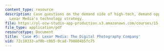 ```yaml
---
content_type: resource
description: Case questions on the demand side of high-tech, demand opportunity, and
  Lexar Media's technology strategy.
file: https://ol-ocw-studio-app-production.s3.amazonaws.com/courses/15-965-technology-strategy-for-system-design-and-management-spring-2009/72c18333af0bc0b50cad798804b5fc75_MIT15_965S09_case05.pdf
file_type: application/pdf
resourcetype: Document
title: 'Case #5: Lexar Media: The Digital Photography Company'
uid: 72c18333-af0b-c0b5-0cad-798804b5fc75
---
```

